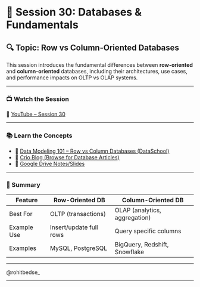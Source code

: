 # 📘 Session 30: Databases & Fundamentals

## 🔍 Topic: Row vs Column-Oriented Databases

This session introduces the fundamental differences between **row-oriented** and **column-oriented** databases, including their architectures, use cases, and performance impacts on OLTP vs OLAP systems.

---

### 📺 Watch the Session

🔗 [YouTube – Session 30](https://www.youtube.com/live/CTLwYjh92xw?si=YRuCKcOk5QCnQoYI)

---

### 📚 Learn the Concepts

* 📖 [Data Modeling 101 – Row vs Column Databases (DataSchool)](https://dataschool.com/data-modeling-101/row-vs-column-oriented-databases/)
* 📰 [Crio Blog (Browse for Database Articles)](https://www.crio.do/blog/)
* 📂 [Google Drive Notes/Slides](https://drive.google.com/file/d/1mSKBgj5OoQrEbGoV1cSabaHtNNLZIf_n/view)

---

### 🧠 Summary

| Feature     | Row-Oriented DB         | Column-Oriented DB            |
| ----------- | ----------------------- | ----------------------------- |
| Best For    | OLTP (transactions)     | OLAP (analytics, aggregation) |
| Example Use | Insert/update full rows | Query specific columns        |
| Examples    | MySQL, PostgreSQL       | BigQuery, Redshift, Snowflake |

---

@rohitbedse_

---

